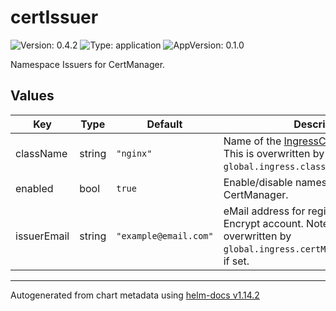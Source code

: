 # certIssuer

![Version: 0.4.2](https://img.shields.io/badge/Version-0.4.2-informational?style=flat-square) ![Type: application](https://img.shields.io/badge/Type-application-informational?style=flat-square) ![AppVersion: 0.1.0](https://img.shields.io/badge/AppVersion-0.1.0-informational?style=flat-square)

Namespace Issuers for CertManager.

## Values

| Key | Type | Default | Description |
|-----|------|---------|-------------|
| className | string | `"nginx"` | Name of the [IngressClass](https://kubernetes.io/docs/concepts/services-networking/ingress/#ingress-class) to use. Note: This is overwritten by `global.ingress.className`, if set. |
| enabled | bool | `true` | Enable/disable namespace [Issuers](https://cert-manager.io/docs/concepts/issuer/) for CertManager. |
| issuerEmail | string | `"example@email.com"` | eMail address for registration with Let's Encrypt account. Note: This is overwritten by `global.ingress.certManager.issuerEmail`, if set. |

----------------------------------------------
Autogenerated from chart metadata using [helm-docs v1.14.2](https://github.com/norwoodj/helm-docs/releases/v1.14.2)

